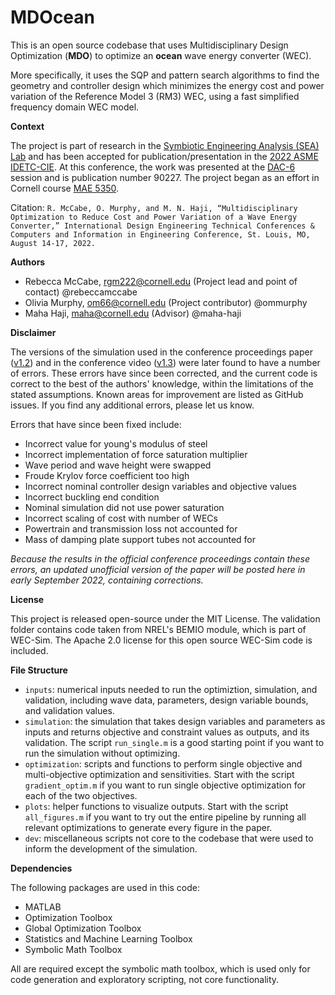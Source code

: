 # MDOcean
This is an open source codebase that uses Multidisciplinary Design Optimization (**MDO**) to optimize an **ocean** wave energy converter (WEC). 

More specifically, it uses the SQP and pattern search algorithms to find the geometry and controller design which minimizes the energy cost and power variation 
of the Reference Model 3 (RM3) WEC, using a fast simplified frequency domain WEC model.

**Context**

The project is part of research in the [Symbiotic Engineering Analysis (SEA) Lab](https://sea.mae.cornell.edu/) and has been accepted for publication/presentation 
in the [2022 ASME IDETC-CIE](https://event.asme.org/IDETC-CIE).
At this conference, the work was presented at the [DAC-6](https://www.designautomationconference.org/dac-6) session and is publication number 90227.
The project began as an effort in Cornell course [MAE 5350](https://classes.cornell.edu/browse/roster/FA21/class/MAE/5350).

Citation: `R. McCabe, O. Murphy, and M. N. Haji, “Multidisciplinary Optimization to Reduce Cost and Power Variation of a Wave Energy Converter,” International Design Engineering Technical Conferences & Computers and Information in Engineering Conference, St. Louis, MO, August 14-17, 2022.`

**Authors**
- Rebecca McCabe, rgm222@cornell.edu (Project lead and point of contact) @rebeccamccabe
- Olivia Murphy, om66@cornell.edu (Project contributor) @ommurphy
- Maha Haji, maha@cornell.edu (Advisor) @maha-haji

**Disclaimer**

The versions of the simulation used in the conference proceedings paper ([v1.2](https://github.com/symbiotic-engineering/MDOcean/releases/tag/v1.2)) and in the conference video ([v1.3](https://github.com/symbiotic-engineering/MDOcean/releases/tag/v1.3)) were later found to have a number of errors. 
These errors have since been corrected, and the current code is correct to the best of the authors' knowledge, within the limitations of the stated assumptions. 
Known areas for improvement are listed as GitHub issues. If you find any additional errors, please let us know.

Errors that have since been fixed include:
- Incorrect value for young's modulus of steel
- Incorrect implementation of force saturation multiplier
- Wave period and wave height were swapped
- Froude Krylov force coefficient too high
- Incorrect nominal controller design variables and objective values
- Incorrect buckling end condition
- Nominal simulation did not use power saturation
- Incorrect scaling of cost with number of WECs
- Powertrain and transmission loss not accounted for
- Mass of damping plate support tubes not accounted for

*Because the results in the official conference proceedings contain these errors, an updated unofficial version 
of the paper will be posted here in early September 2022, containing corrections.*

**License**

This project is released open-source under the MIT License. The validation folder contains code taken from NREL's BEMIO module, which is part of WEC-Sim. 
The Apache 2.0 license for this open source WEC-Sim code is included.

**File Structure**

- `inputs`: numerical inputs needed to run the optimiztion, simulation, and validation, including wave data, parameters, design variable bounds, and validation values.
- `simulation`: the simulation that takes design variables and parameters as inputs and returns objective and constraint values as outputs, and its validation.
The script `run_single.m` is a good starting point if you want to run the simulation without optimizing.
- `optimization`: scripts and functions to perform single objective and multi-objective optimization and sensitivities. Start with the script `gradient_optim.m`
if you want to run single objective optimization for each of the two objectives.
- `plots`: helper functions to visualize outputs. Start with the script `all_figures.m` if you want to try out the entire pipeline by running all relevant 
optimizations to generate every figure in the paper.
- `dev`: miscellaneous scripts not core to the codebase that were used to inform the development of the simulation.

**Dependencies**

The following packages are used in this code:
- MATLAB
- Optimization Toolbox
- Global Optimization Toolbox
- Statistics and Machine Learning Toolbox
- Symbolic Math Toolbox

All are required except the symbolic math toolbox, which is used only for code generation and exploratory scripting, not core functionality.